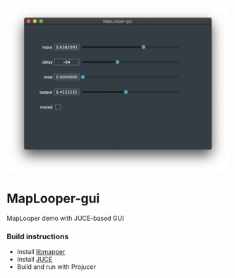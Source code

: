 <img src="misc/MapLooper-gui.png" width="600">

# MapLooper-gui
MapLooper demo with JUCE-based GUI

### Build instructions
- Install [libmapper](https://github.com/libmapper/libmapper)
- Install [JUCE](https://juce.com/)
- Build and run with Projucer
